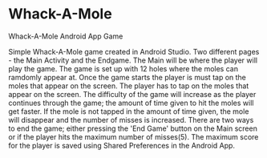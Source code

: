 # Whack-A-Mole
Whack-A-Mole Android App Game

Simple Whack-A-Mole game created in Android Studio. Two different pages - the Main Activity and the Endgame. The Main will be where the player will play the game.
The game is set up with 12 holes where the moles can ramdomly appear at. Once the game starts the player is must tap on the moles that appear on the screen. The
player has to tap on the moles that appear on the screen. The difficulty of the game will increase as the player continues through the game; the amount of time given
to hit the moles will get faster. If the mole is not tapped in the amount of time given, the mole will disappear and the number of misses is increased. There are
two ways to end the game; either pressing the 'End Game' button on the Main screen or if the player hits the maximum number of misses(5).
The maximum score for the player is saved using Shared Preferences in the Android App.
